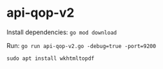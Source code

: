 # api-qop-v2

Install dependencies: `go mod download`

Run: `go run api-qop-v2.go -debug=true -port=9200`

`sudo apt install wkhtmltopdf`
